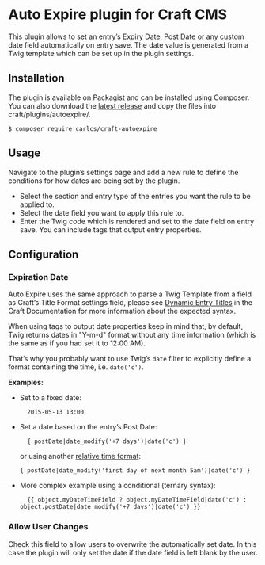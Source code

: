 # Auto Expire plugin for Craft CMS

This plugin allows to set an entry’s Expiry Date, Post Date or any custom date field automatically on entry save. The date value is generated from a Twig template which can be set up in the plugin settings.

## Installation

The plugin is available on Packagist and can be installed using Composer. You can also download the [latest release][0] and copy the files into craft/plugins/autoexpire/.

```
$ composer require carlcs/craft-autoexpire
```


  [0]: https://github.com/carlcs/craft-autoexpire/releases/latest

## Usage

Navigate to the plugin’s settings page and add a new rule to define the conditions for how dates are being set by the plugin.

- Select the section and entry type of the entries you want the rule to be applied to.
- Select the date field you want to apply this rule to.
- Enter the Twig code which is rendered and set to the date field on entry save. You can include tags that output entry properties.

## Configuration

### Expiration Date

Auto Expire uses the same approach to parse a Twig Template from a field as Craft’s Title Format settings field, please see [Dynamic Entry Titles][1] in the Craft Documentation for more information about the expected syntax.

When using tags to output date properties keep in mind that, by default, Twig returns dates in "Y-m-d" format without any time information (which is the same as if you had set it to 12:00 AM).

That’s why you probably want to use Twig’s `date` filter to explicitly define a format containing the time, i.e. `date('c')`.

**Examples:**

- Set to a fixed date:

        2015-05-13 13:00

- Set a date based on the entry’s Post Date:

        { postDate|date_modify('+7 days')|date('c') }

  or using another [relative time format][2]:

      { postDate|date_modify('first day of next month 5am')|date('c') }

- More complex example using a conditional (ternary syntax):

        {{ object.myDateTimeField ? object.myDateTimeField|date('c') : object.postDate|date_modify('+7 days')|date('c') }}

### Allow User Changes

Check this field to allow users to overwrite the automatically set date. In this case the plugin will only set the date if the date field is left blank by the user.


  [1]: http://buildwithcraft.com/docs/sections-and-entries#dynamic-entry-titles
  [2]: http://php.net/manual/de/datetime.formats.relative.php
